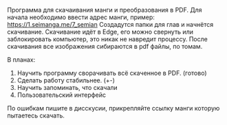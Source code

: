 Программа для скачаивания манги и преобразования в PDF.
Для начала необходимо ввести адрес манги, пример: https://1.seimanga.me/7_semian
Создадутся папки для глав и начнётся скачивание.
Скачивание идёт в Edge, его можно свернуть или заблокировать компьютер, это никак не навредит процессу.
После скачивания все изображения сибираются в pdf файлы, по томам.

В планах:
1. Научить программу сворачивать всё скаченное в PDF. (готово)
2. Сделать работу стабильнее. (+-)
3. Научить запоминать, что скачали
4. Пользовательский интерфейс

По ошибкам пишите в дисскусии, прикрепляйте ссылку манги которую пытаетесь скачать.
